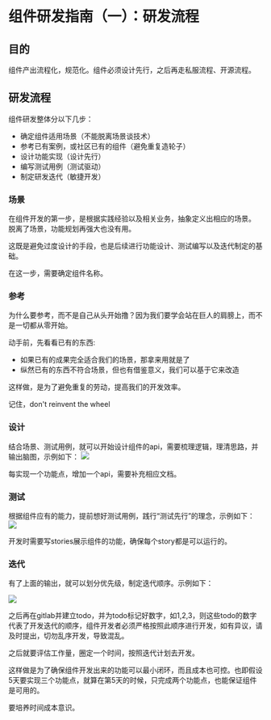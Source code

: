 # 组件研发指南（一）：研发流程

## 目的

组件产出流程化，规范化。组件必须设计先行，之后再走私服流程、开源流程。

## 研发流程

组件研发整体分以下几步：

- 确定组件适用场景（不能脱离场景谈技术）
- 参考已有案例，或社区已有的组件（避免重复造轮子）
- 设计功能实现（设计先行）
- 编写测试用例（测试驱动）
- 制定研发迭代（敏捷开发）

### 场景
在组件开发的第一步，是根据实践经验以及相关业务，抽象定义出相应的场景。 脱离了场景，功能规划再强大也没有用。

这既是避免过度设计的手段，也是后续进行功能设计、测试编写以及迭代制定的基础。

在这一步，需要确定组件名称。

### 参考
为什么要参考，而不是自己从头开始撸？因为我们要学会站在巨人的肩膀上，而不是一切都从零开始。

动手前，先看看已有的东西:

- 如果已有的成果完全适合我们的场景，那拿来用就是了
- 纵然已有的东西不符合场景，但也有借鉴意义，我们可以基于它来改造

这样做，是为了避免重复的劳动，提高我们的开发效率。

记住，don't reinvent the wheel

### 设计
结合场景、测试用例，就可以开始设计组件的api，需要梳理逻辑，理清思路，并输出脑图，示例如下：
![](https://cdn.nlark.com/yuque/0/2018/png/160590/1545364591623-b1cc153b-e619-4483-b1e7-9cd0637886b1.png#align=left&display=inline&height=452&originHeight=1308&originWidth=1080&status=done&width=373)

每实现一个功能点，增加一个api，需要补充相应文档。

### 测试
根据组件应有的能力，提前想好测试用例，践行“测试先行”的理念，示例如下：
![](https://cdn.nlark.com/yuque/0/2018/png/160590/1545365192683-219ca130-94ee-41d7-8006-5374100715eb.png#align=left&display=inline&height=551&originHeight=1259&originWidth=1080&status=done&width=473)

开发时需要写stories展示组件的功能，确保每个story都是可以运行的。

### 迭代
有了上面的输出，就可以划分优先级，制定迭代顺序。示例如下：

![](https://cdn.nlark.com/yuque/0/2018/png/160590/1545364558050-5684b5e0-1ec3-4c30-93c7-df2852b5cfe5.png?x-oss-process=image/watermark,type_d3F5LW1pY3JvaGVp,size_10,text_5ru05pmu56eR5oqA,color_FFFFFF,shadow_50,t_80,g_se,x_10,y_10#align=left&display=inline&height=373&originHeight=801&originWidth=1778&status=done&width=827)

之后再在gitlab并建立todo，并为todo标记好数字，如1,2,3，则这些todo的数字代表了开发迭代的顺序，组件开发者必须严格按照此顺序进行开发，如有异议，请及时提出，切勿乱序开发，导致混乱。

之后就要评估工作量，圈定一个时间，按照迭代计划去开发。

这样做是为了确保组件开发出来的功能可以最小闭环，而且成本也可控。也即假设5天要实现三个功能点，就算在第5天的时候，只完成两个功能点，也能保证组件是可用的。

要培养时间成本意识。

